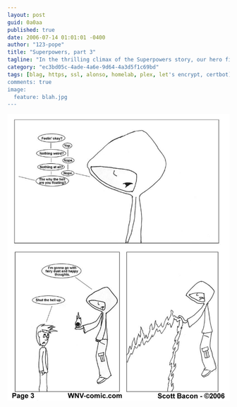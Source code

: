 ```yaml
---
layout: post
guid: 0a0aa
published: true
date: 2006-07-14 01:01:01 -0400
author: "123-pope"
title: "Superpowers, part 3"
tagline: "In the thrilling climax of the Superpowers story, our hero finally realizes his full potential and faces those who challenge everything he stands for. "
category: "ec3bd05c-4ade-4a6e-9d64-4a3d5f1c69bd"
tags: [blag, https, ssl, alonso, homelab, plex, let's encrypt, certbot]
comments: true
image:
  feature: blah.jpg
---
```


![](/assets/img/lol/comic30.jpg "Welp, guess I'm one of those villain guys. Neat.")